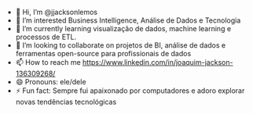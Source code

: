 - 👋 Hi, I’m @jjacksonlemos
- 👀 I’m interested  Business Intelligence, Análise de Dados e Tecnologia
- 🌱 I’m currently learning   visualização de dados, machine learning e processos de ETL.
- 💞️ I’m looking to collaborate on projetos de BI, análise de dados e ferramentas open-source para profissionais de dados
- 📫 How to reach me https://www.linkedin.com/in/joaquim-jackson-136309268/
- 😄 Pronouns: ele/dele
- ⚡ Fun fact: Sempre fui apaixonado por computadores e adoro explorar novas tendências tecnológicas

<!---
jjacksonlemos/jjacksonlemos is a ✨ special ✨ repository because its `README.md` (this file) appears on your GitHub profile.
You can click the Preview link to take a look at your changes.
--->
